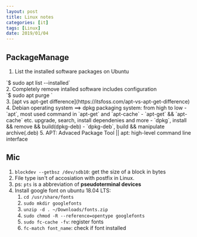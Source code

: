```yaml
---
layout: post
title: Linux notes
categories: [it]
tags: [Linux]
date: 2019/01/04
---
```


## PackageManage
1. List the installed software packages on Ubuntu
<div class="terminal" markdown="1">
`$ sudo apt list --installed`
</div>
2. Completely remove intalled software includes configuration
<div class="terminal" markdown="1">
`$ sudo apt purge <package-name>`
</div>
3. [apt vs apt-get difference](https://itsfoss.com/apt-vs-apt-get-difference)
4. Debian operating system ==> dpkg packaging system: from high to low 
  - `apt`, most used command in `apt-get` and `apt-cache`
  - `apt-get` && `apt-cache` etc. upgrade, search, install dependenies and more
  - `dpkg`, install && remove && build(dpkg-deb)
  - `dpkg-deb`, build && manipulate archive(.deb)
5. APT: Advaced Package Tool || apt: high-level command line interface

## Mic
1. `blockdev --getbsz /dev/sdb10`: get the size of a block in bytes
2. File type isn't of accosiation with postfix in Linux.
3. ps: `pts` is a abbreviation of **pseudoterminal devices**
4. Install google font on ubuntu 18.04 LTS:
    1. `cd /usr/share/fonts`
    2. `sudo mkdir googlefonts`
    3. `unzip -d . ~/Downloads/fonts.zip`
    4. `sudo chmod -R --reference=opentype googlefonts`
    5. `sudo fc-cache -fv`: register fonts
    6. `fc-match font_name`: check if font installed

